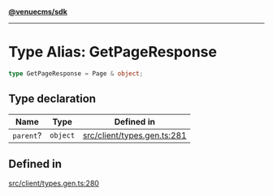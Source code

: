 [**@venuecms/sdk**](../Index.md)

***

# Type Alias: GetPageResponse

```ts
type GetPageResponse = Page & object;
```

## Type declaration

| Name | Type | Defined in |
| ------ | ------ | ------ |
| `parent`? | `object` | [src/client/types.gen.ts:281](https://github.com/venuecms/sdk/blob/5ffcc8d3f9c61b78cab459f936084b3f631fac13/src/client/types.gen.ts#L281) |

## Defined in

[src/client/types.gen.ts:280](https://github.com/venuecms/sdk/blob/5ffcc8d3f9c61b78cab459f936084b3f631fac13/src/client/types.gen.ts#L280)
